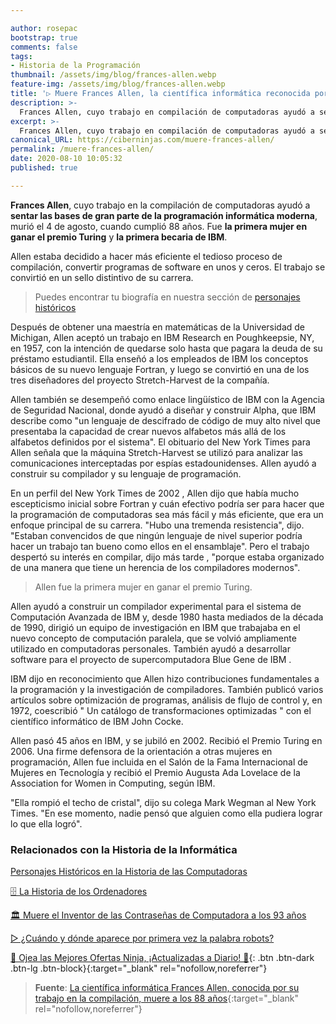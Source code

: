 ```yaml
---

author: rosepac
bootstrap: true
comments: false
tags:
- Historia de la Programación
thumbnail: /assets/img/blog/frances-allen.webp
feature-img: /assets/img/blog/frances-allen.webp
title: '▷ Muere Frances Allen, la científica informática reconocida por su trabajo en el campo de la compilación'
description: >-
  Frances Allen, cuyo trabajo en compilación de computadoras ayudó a sentar las bases de gran parte de la programación de computadoras moderna, murió a los 88 años. Allen estaba decidido a hacer más eficiente el tedioso proceso de compilación (convertir programas de software en unos y ceros).
excerpt: >-
  Frances Allen, cuyo trabajo en compilación de computadoras ayudó a sentar las bases de gran parte de la programación de computadoras moderna, murió a los 88 años. Allen estaba decidido a hacer más eficiente el tedioso proceso de compilación (convertir programas de software en unos y ceros).
canonical_URL: https://ciberninjas.com/muere-frances-allen/
permalink: /muere-frances-allen/
date: 2020-08-10 10:05:32
published: true

---
```


**Frances Allen**, cuyo trabajo en la compilación de computadoras ayudó a **sentar las bases de gran parte de la programación informática moderna**, murió el 4 de agosto, cuando cumplió 88 años. Fue **la primera mujer en ganar el premio Turing** y **la primera becaria de IBM**.

Allen estaba decidido a hacer más eficiente el tedioso proceso de compilación, convertir programas de software en unos y ceros. El trabajo se convirtió en un sello distintivo de su carrera.

> Puedes encontrar tu biografía en nuestra sección de [personajes históricos](https://ciberninjas.com/personajes-historicos/frances-allen/)

Después de obtener una maestría en matemáticas de la Universidad de Michigan, Allen aceptó un trabajo en IBM Research en Poughkeepsie, NY, en 1957, con la intención de quedarse solo hasta que pagara la deuda de su préstamo estudiantil. Ella enseñó a los empleados de IBM los conceptos básicos de su nuevo lenguaje Fortran, y luego se convirtió en una de los tres diseñadores del proyecto Stretch-Harvest de la compañía.

Allen también se desempeñó como enlace lingüístico de IBM con la Agencia de Seguridad Nacional, donde ayudó a diseñar y construir Alpha, que IBM describe como "un lenguaje de descifrado de código de muy alto nivel que presentaba la capacidad de crear nuevos alfabetos más allá de los alfabetos definidos por el sistema". El obituario del New York Times para Allen señala que la máquina Stretch-Harvest se utilizó para analizar las comunicaciones interceptadas por espías estadounidenses. Allen ayudó a construir su compilador y su lenguaje de programación.

En un perfil del New York Times de 2002 , Allen dijo que había mucho escepticismo inicial sobre Fortran y cuán efectivo podría ser para hacer que la programación de computadoras sea más fácil y más eficiente, que era un enfoque principal de su carrera. "Hubo una tremenda resistencia", dijo. "Estaban convencidos de que ningún lenguaje de nivel superior podría hacer un trabajo tan bueno como ellos en el ensamblaje". Pero el trabajo despertó su interés en compilar, dijo más tarde , "porque estaba organizado de una manera que tiene un herencia de los compiladores modernos".

> Allen fue la primera mujer en ganar el premio Turing.

Allen ayudó a construir un compilador experimental para el sistema de Computación Avanzada de IBM y, desde 1980 hasta mediados de la década de 1990, dirigió un equipo de investigación en IBM que trabajaba en el nuevo concepto de computación paralela, que se volvió ampliamente utilizado en computadoras personales. También ayudó a desarrollar software para el proyecto de supercomputadora Blue Gene de IBM .

IBM dijo en reconocimiento que Allen hizo contribuciones fundamentales a la programación y la investigación de compiladores. También publicó varios artículos sobre optimización de programas, análisis de flujo de control y, en 1972, coescribió " Un catálogo de transformaciones optimizadas " con el científico informático de IBM John Cocke.

Allen pasó 45 años en IBM, y se jubiló en 2002. Recibió el Premio Turing en 2006. Una firme defensora de la orientación a otras mujeres en programación, Allen fue incluida en el Salón de la Fama Internacional de Mujeres en Tecnología y recibió el Premio Augusta Ada Lovelace de la Association for Women in Computing, según IBM.

"Ella rompió el techo de cristal", dijo su colega Mark Wegman al New York Times. "En ese momento, nadie pensó que alguien como ella pudiera lograr lo que ella logró".

### **Relacionados con la Historia de la Informática**

[Personajes Históricos en la Historia de las Computadoras](https://ciberninjas.com/personajes-historicos/)

[🗄 La Historia de los Ordenadores](https://ciberninjas.com/historia-computadora/)

[🏛 Muere el Inventor de las Contraseñas de Computadora a los 93 años](https://ciberninjas.com/muere-inventor-contrasenas/)

[▷ ¿Cuándo y dónde aparece por primera vez la palabra robots?](https://ciberninjas.com/aparicion-palabra-robot/)

[🎁 Ojea las Mejores Ofertas Ninja, ¡Actualizadas a Diario! 🛒](https://www.amazon.es/shop/cibercursos){: .btn .btn-dark .btn-lg .btn-block}{:target="_blank" rel="nofollow,noreferrer"}

> **Fuente**: [La científica informática Frances Allen, conocida por su trabajo en la compilación, muere a los 88 años](https://www.theverge.com/2020/8/9/21360722/frances-allen-computer-scientist-compiling-ibm){:target="_blank" rel="nofollow,noreferrer"}